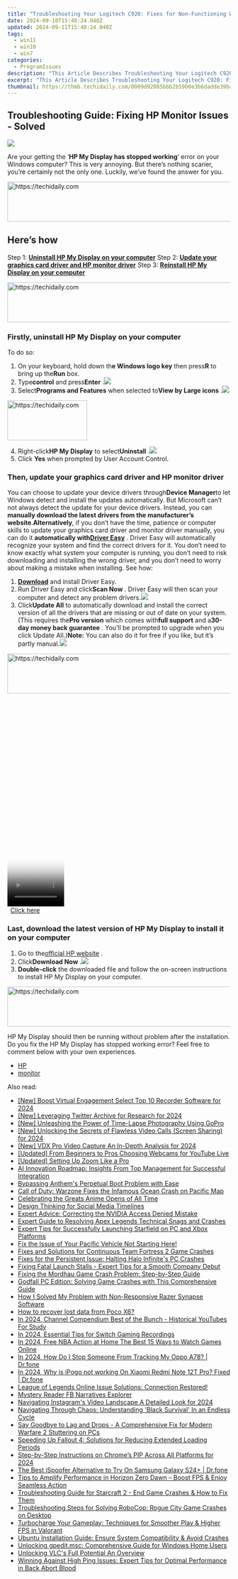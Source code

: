 ```yaml
---
title: "Troubleshooting Your Logitech C920: Fixes for Non-Functioning Webcam"
date: 2024-09-10T15:48:24.040Z
updated: 2024-09-11T15:48:24.040Z
tags:
  - win11
  - win10
  - win7
categories:
  - ProgramIssues
description: "This Article Describes Troubleshooting Your Logitech C920: Fixes for Non-Functioning Webcam"
excerpt: "This Article Describes Troubleshooting Your Logitech C920: Fixes for Non-Functioning Webcam"
thumbnail: https://thmb.techidaily.com/8009d92085bbb2b59b0e3b6dadde39baefbadc66eb27ccbe212107fc43a67273.jpg
---
```


## Troubleshooting Guide: Fixing HP Monitor Issues - Solved

![](https://images.drivereasy.com/wp-content/uploads/2018/08/img_5b890090b92ec.png)

Are your getting the ‘**HP My Display has stopped working**‘ error on your Windows computer? This is very annoying. But there’s nothing scarier, you’re certainly not the only one. Luckily, we’ve found the answer for you.





<!-- affiliate ads begin -->
<a href="https://ephamedtechinc.pxf.io/c/5597632/2137227/26400" target="_top" id="2137227">
  <img src="//a.impactradius-go.com/display-ad/26400-2137227" border="0" alt="https://techidaily.com" width="728" height="90"/>
</a>
<img height="0" width="0" src="https://ephamedtechinc.pxf.io/i/5597632/2137227/26400" style="position:absolute;visibility:hidden;" border="0" />
<!-- affiliate ads end -->




## Here’s how

Step 1: **[Uninstall HP My Display on your computer](https://tools.techidaily.com/drivereasy/download/)** Step 2: **[Update your graphics card driver and HP monitor driver](https://tools.techidaily.com/drivereasy/download/)** Step 3: **[Reinstall HP My Display on your computer](https://tools.techidaily.com/drivereasy/download/)**





<!-- affiliate ads begin -->
<a href="https://appsumo.8odi.net/c/5597632/2128842/7443" target="_top" id="2128842">
  <img src="//a.impactradius-go.com/display-ad/7443-2128842" border="0" alt="https://techidaily.com" width="600" height="90"/>
</a>
<img height="0" width="0" src="https://appsumo.8odi.net/i/5597632/2128842/7443" style="position:absolute;visibility:hidden;" border="0" />
<!-- affiliate ads end -->




### Firstly, uninstall HP My Display on your computer

To do so:

1. On your keyboard, hold down th**e Windows logo key** then press**R** to bring up the**Run** box.
2. Type**control** and press**Enter** .![](https://images.drivereasy.com/wp-content/uploads/2018/08/img_5b89010276b4b.png)
3. Select**Programs and Features** when selected to**View by Large icons** .![](https://images.drivereasy.com/wp-content/uploads/2018/08/img_5b890184befeb.jpg)




<!-- affiliate ads begin -->
<a href="https://aligracehair.sjv.io/c/5597632/2135367/19272" target="_top" id="2135367">
  <img src="//a.impactradius-go.com/display-ad/19272-2135367" border="0" alt="https://techidaily.com" width="180" height="90"/>
</a>
<img height="0" width="0" src="https://aligracehair.sjv.io/i/5597632/2135367/19272" style="position:absolute;visibility:hidden;" border="0" />
<!-- affiliate ads end -->




4. Right-click**HP My Display** to select**Uninstall** .![](https://images.drivereasy.com/wp-content/uploads/2018/08/img_5b8901cc8a421.jpg)
5. Click **Yes**  when prompted by User Account Control.

### Then, update your graphics card driver and HP monitor driver

You can choose to update your device drivers through**Device Manager**to let Windows detect and install the updates automatically. But Microsoft can’t not always detect the update for your device drivers. Instead, you can **manually download the latest drivers from the manufacturer’s website**.**Alternatively**, if you don’t have the time, patience or computer skills to update your graphics card driver and monitor driver manually, you can do it **automatically with[Driver Easy](https://tools.techidaily.com/drivereasy/download/)** . Driver Easy will automatically recognize your system and find the correct drivers for it. You don’t need to know exactly what system your computer is running, you don’t need to risk downloading and installing the wrong driver, and you don’t need to worry about making a mistake when installing. See how:

1. **[Download](https://tools.techidaily.com/drivereasy/download/)**  and install Driver Easy.
2. Run Driver Easy and click**Scan Now** . Driver Easy will then scan your computer and detect any problem drivers.![](https://images.drivereasy.com/wp-content/uploads/2018/08/img_5b874f241989c.jpg)
3. Click**Update All** to automatically download and install the correct version of all the drivers that are missing or out of date on your system. (This requires the**Pro version** which comes with**full support** and a**30-day money back guarantee** . You’ll be prompted to upgrade when you click Update All.)**Note:** You can also do it for free if you like, but it’s partly manual.![](https://images.drivereasy.com/wp-content/uploads/2018/08/img_5b890b1f40fe3.jpg)




<!-- affiliate ads begin -->
<a href="https://bluettiit.sjv.io/c/5597632/2114267/17093" target="_top" id="2114267">
  <img src="//a.impactradius-go.com/display-ad/17093-2114267" border="0" alt="https://techidaily.com" width="728" height="90"/>
</a>
<img height="0" width="0" src="https://bluettiit.sjv.io/i/5597632/2114267/17093" style="position:absolute;visibility:hidden;" border="0" />
<!-- affiliate ads end -->









<!-- affiliate ads begin -->
<span id="1977004">
					<video width="128" height="480" style="cursor:pointer"
           poster="//a.impactradius-go.com/display-clicktoplayimage/1977004.png"
           onclick="if(!this.playClicked){this.play();this.setAttribute('controls',true);this.playClicked=true;}">
	   <source src="//a.impactradius-go.com/display-ad/22993-1977004">
	   <img src="//a.impactradius-go.com/display-clicktoplayimage/1977004.png" style="border: none; height: 100%; width: 100%; object-fit: contain">
	</video>
	<div style="width:80px;text-align:center"><a href="javascript:window.open(decodeURIComponent('https%3A%2F%2Fhomestyler.sjv.io%2Fc%2F5597632%2F1977004%2F22993'), '_blank');void(0);">Click here</a></div>
</span>
<img height="0" width="0" src="https://imp.pxf.io/i/5597632/1977004/22993" style="position:absolute;visibility:hidden;" border="0" />
<!-- affiliate ads end -->




### Last, download the latest version of HP My Display to install it on your computer

1. Go to the[official HP website](https://support.hp.com/us-en/drivers/selfservice/swdetails/hp-value-24-inch-displays/7274745/model/10402860/swItemId/vc-161857-1) .
2. Click**Download Now** .![](https://images.drivereasy.com/wp-content/uploads/2018/08/img_5b890786273c9.jpg)
3. **Double-click** the downloaded file and follow the on-screen instructions to install HP My Display on your computer.




<!-- affiliate ads begin -->
<a href="https://ephamedtechinc.pxf.io/c/5597632/2123508/26400" target="_top" id="2123508">
  <img src="//a.impactradius-go.com/display-ad/26400-2123508" border="0" alt="https://techidaily.com" width="728" height="90"/>
</a>
<img height="0" width="0" src="https://ephamedtechinc.pxf.io/i/5597632/2123508/26400" style="position:absolute;visibility:hidden;" border="0" />
<!-- affiliate ads end -->




HP My Display should then be running without problem after the installation. Do you fix the HP My Display has stopped working error? Feel free to comment below with your own experiences.

* [HP](https://tools.techidaily.com/drivereasy/download/)
* [monitor](https://tools.techidaily.com/drivereasy/download/)

<ins class="adsbygoogle"
     style="display:block"
     data-ad-format="autorelaxed"
     data-ad-client="ca-pub-7571918770474297"
     data-ad-slot="1223367746"></ins>



<ins class="adsbygoogle"
     style="display:block"
     data-ad-client="ca-pub-7571918770474297"
     data-ad-slot="8358498916"
     data-ad-format="auto"
     data-full-width-responsive="true"></ins>





<span class="atpl-alsoreadstyle">Also read:</span>
<div><ul>
<li><a href="https://visual-screen-recording.techidaily.com/new-boost-virtual-engagement-select-top-10-recorder-software-for-2024/"><u>[New] Boost Virtual Engagement Select Top 10 Recorder Software for 2024</u></a></li>
<li><a href="https://twitter-clips.techidaily.com/new-leveraging-twitter-archive-for-research-for-2024/"><u>[New] Leveraging Twitter Archive for Research for 2024</u></a></li>
<li><a href="https://some-approaches.techidaily.com/new-unleashing-the-power-of-time-lapse-photography-using-gopro/"><u>[New] Unleashing the Power of Time-Lapse Photography Using GoPro</u></a></li>
<li><a href="https://on-screen-recording.techidaily.com/new-unlocking-the-secrets-of-flawless-video-calls-screen-sharing-for-2024/"><u>[New] Unlocking the Secrets of Flawless Video Calls (Screen Sharing) for 2024</u></a></li>
<li><a href="https://digital-screen-recording.techidaily.com/new-vdx-pro-video-capture-an-in-depth-analysis-for-2024/"><u>[New] VDX Pro Video Capture An In-Depth Analysis for 2024</u></a></li>
<li><a href="https://youtube-web.techidaily.com/ed-from-beginners-to-pros-choosing-webcams-for-youtube-live/"><u>[Updated] From Beginners to Pros Choosing Webcams for YouTube Live</u></a></li>
<li><a href="https://extra-approaches.techidaily.com/updated-setting-up-zoom-like-a-pro/"><u>[Updated] Setting Up Zoom Like a Pro</u></a></li>
<li><a href="https://vp-tips.techidaily.com/ai-innovation-roadmap-insights-from-top-management-for-successful-integration/"><u>AI Innovation Roadmap: Insights From Top Management for Successful Integration</u></a></li>
<li><a href="https://program-issues.techidaily.com/bypassing-anthems-perpetual-boot-problem-with-ease/"><u>Bypassing Anthem's Perpetual Boot Problem with Ease</u></a></li>
<li><a href="https://program-issues.techidaily.com/call-of-duty-warzone-fixes-the-infamous-ocean-crash-on-pacific-map/"><u>Call of Duty: Warzone Fixes the Infamous Ocean Crash on Pacific Map</u></a></li>
<li><a href="https://fox-direct.techidaily.com/celebrating-the-greats-anime-opens-of-all-time/"><u>Celebrating the Greats Anime Opens of All Time</u></a></li>
<li><a href="https://facebook.techidaily.com/design-thinking-for-social-media-timelines/"><u>Design Thinking for Social Media Timelines</u></a></li>
<li><a href="https://program-issues.techidaily.com/expert-advice-correcting-the-nvidia-access-denied-mistake/"><u>Expert Advice: Correcting the NVIDIA Access Denied Mistake</u></a></li>
<li><a href="https://program-issues.techidaily.com/expert-guide-to-resolving-apex-legends-technical-snags-and-crashes/"><u>Expert Guide to Resolving Apex Legends Technical Snags and Crashes</u></a></li>
<li><a href="https://program-issues.techidaily.com/expert-tips-for-successfully-launching-starfield-on-pc-and-xbox-platforms/"><u>Expert Tips for Successfully Launching Starfield on PC and Xbox Platforms</u></a></li>
<li><a href="https://program-issues.techidaily.com/fix-the-issue-of-your-pacific-vehicle-not-starting-here/"><u>Fix the Issue of Your Pacific Vehicle Not Starting Here!</u></a></li>
<li><a href="https://program-issues.techidaily.com/fixes-and-solutions-for-continuous-team-fortress-2-game-crashes/"><u>Fixes and Solutions for Continuous Team Fortress 2 Game Crashes</u></a></li>
<li><a href="https://program-issues.techidaily.com/fixes-for-the-persistent-issue-halting-halo-infinites-pc-crashes/"><u>Fixes for the Persistent Issue: Halting Halo Infinite's PC Crashes</u></a></li>
<li><a href="https://program-issues.techidaily.com/fixing-fatal-launch-stalls-expert-tips-for-a-smooth-company-debut/"><u>Fixing Fatal Launch Stalls - Expert Tips for a Smooth Company Debut</u></a></li>
<li><a href="https://program-issues.techidaily.com/fixing-the-mordhau-game-crash-problem-step-by-step-guide/"><u>Fixing the Mordhau Game Crash Problem: Step-by-Step Guide</u></a></li>
<li><a href="https://win-solutions.techidaily.com/godfall-pc-edition-solving-game-crashes-with-this-comprehensive-guide/"><u>Godfall PC Edition: Solving Game Crashes with This Comprehensive Guide</u></a></li>
<li><a href="https://program-issues.techidaily.com/how-i-solved-my-problem-with-non-responsive-razer-synapse-software/"><u>How I Solved My Problem with Non-Responsive Razer Synapse Software</u></a></li>
<li><a href="https://blog-min.techidaily.com/how-to-recover-lost-data-from-poco-x6-by-fonelab-android-recover-data/"><u>How to recover lost data from Poco X6?</u></a></li>
<li><a href="https://youtube-video-recordings.techidaily.com/in-2024-channel-compendium-best-of-the-bunch-historical-youtubes-for-study/"><u>In 2024, Channel Compendium Best of the Bunch - Historical YouTubes For Study</u></a></li>
<li><a href="https://on-screen-recording.techidaily.com/in-2024-essential-tips-for-switch-gaming-recordings/"><u>In 2024, Essential Tips for Switch Gaming Recordings</u></a></li>
<li><a href="https://some-knowledge.techidaily.com/in-2024-free-nba-action-at-home-the-best-15-ways-to-watch-games-online/"><u>In 2024, Free NBA Action at Home The Best 15 Ways to Watch Games Online</u></a></li>
<li><a href="https://android-location-track.techidaily.com/in-2024-how-do-i-stop-someone-from-tracking-my-oppo-a78-drfone-by-drfone-virtual-android/"><u>In 2024, How Do I Stop Someone From Tracking My Oppo A78? | Dr.fone</u></a></li>
<li><a href="https://change-location.techidaily.com/in-2024-why-is-ipogo-not-working-on-xiaomi-redmi-note-12t-pro-fixed-drfone-by-drfone-virtual-android/"><u>In 2024, Why is iPogo not working On Xiaomi Redmi Note 12T Pro? Fixed | Dr.fone</u></a></li>
<li><a href="https://program-issues.techidaily.com/league-of-legends-online-issue-solutions-connection-restored/"><u>League of Legends Online Issue Solutions: Connection Restored!</u></a></li>
<li><a href="https://facebook-clips.techidaily.com/mystery-reader-fb-narratives-explorer/"><u>Mystery Reader FB Narratives Explorer</u></a></li>
<li><a href="https://extra-guidance.techidaily.com/navigating-instagrams-video-landscape-a-detailed-look-for-2024/"><u>Navigating Instagram's Video Landscape A Detailed Look for 2024</u></a></li>
<li><a href="https://program-issues.techidaily.com/navigating-through-chaos-understanding-black-survival-in-an-endless-cycle/"><u>Navigating Through Chaos: Understanding 'Black Survival' In an Endless Cycle</u></a></li>
<li><a href="https://program-issues.techidaily.com/say-goodbye-to-lag-and-drops-a-comprehensive-fix-for-modern-warfare-2-stuttering-on-pcs/"><u>Say Goodbye to Lag and Drops - A Comprehensive Fix for Modern Warfare 2 Stuttering on PCs</u></a></li>
<li><a href="https://program-issues.techidaily.com/speeding-up-fallout-4-solutions-for-reducing-extended-loading-periods/"><u>Speeding Up Fallout 4: Solutions for Reducing Extended Loading Periods</u></a></li>
<li><a href="https://extra-support.techidaily.com/step-by-step-instructions-on-chromes-pip-across-all-platforms-for-2024/"><u>Step-by-Step Instructions on Chrome’s PIP Across All Platforms for 2024</u></a></li>
<li><a href="https://change-location.techidaily.com/the-best-ispoofer-alternative-to-try-on-samsung-galaxy-s24plus-drfone-by-drfone-virtual-android/"><u>The Best iSpoofer Alternative to Try On Samsung Galaxy S24+ | Dr.fone</u></a></li>
<li><a href="https://program-issues.techidaily.com/tips-to-amplify-performance-in-horizon-zero-dawn-boost-fps-and-enjoy-seamless-action/"><u>Tips to Amplify Performance in Horizon Zero Dawn – Boost FPS & Enjoy Seamless Action</u></a></li>
<li><a href="https://program-issues.techidaily.com/troubleshooting-guide-for-starcraft-2-end-game-crashes-and-how-to-fix-them/"><u>Troubleshooting Guide for Starcraft 2 - End Game Crashes & How to Fix Them</u></a></li>
<li><a href="https://program-issues.techidaily.com/troubleshooting-steps-for-solving-robocop-rogue-city-game-crashes-on-desktop/"><u>Troubleshooting Steps for Solving RoboCop: Rogue City Game Crashes on Desktop</u></a></li>
<li><a href="https://program-issues.techidaily.com/turbocharge-your-gameplay-techniques-for-smoother-play-and-higher-fps-in-valorant/"><u>Turbocharge Your Gameplay: Techniques for Smoother Play & Higher FPS in Valorant</u></a></li>
<li><a href="https://program-issues.techidaily.com/ubuntu-installation-guide-ensure-system-compatibility-and-avoid-crashes/"><u>Ubuntu Installation Guide: Ensure System Compatibility & Avoid Crashes</u></a></li>
<li><a href="https://program-issues.techidaily.com/unlocking-gpeditmsc-comprehensive-guide-for-windows-home-users/"><u>Unlocking gpedit.msc: Comprehensive Guide for Windows Home Users</u></a></li>
<li><a href="https://digital-screen-recording.techidaily.com/unlocking-vlcs-full-potential-an-overview/"><u>Unlocking VLC's Full Potential An Overview</u></a></li>
<li><a href="https://program-issues.techidaily.com/winning-against-high-ping-issues-expert-tips-for-optimal-performance-in-back-abort-blood/"><u>Winning Against High Ping Issues: Expert Tips for Optimal Performance in Back Abort Blood</u></a></li>
</ul></div>




